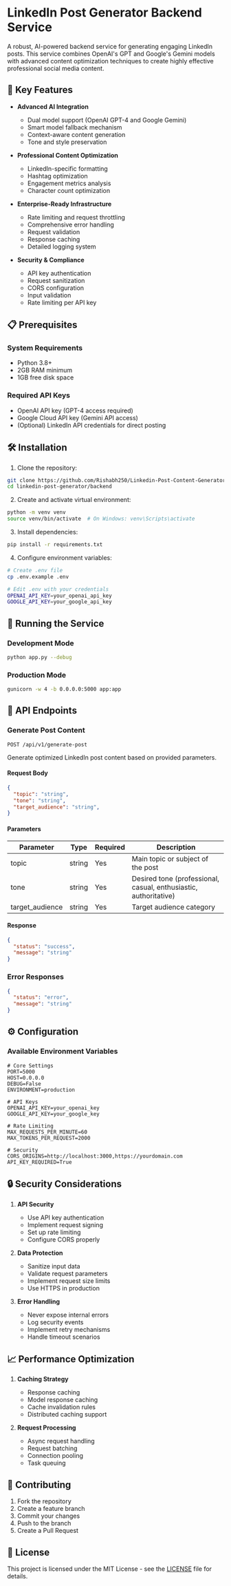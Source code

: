 # LinkedIn Post Generator Backend Service

A robust, AI-powered backend service for generating engaging LinkedIn posts. This service combines OpenAI's GPT and Google's Gemini models with advanced content optimization techniques to create highly effective professional social media content.

## 🚀 Key Features

- **Advanced AI Integration**
  - Dual model support (OpenAI GPT-4 and Google Gemini)
  - Smart model fallback mechanism
  - Context-aware content generation
  - Tone and style preservation

- **Professional Content Optimization**
  - LinkedIn-specific formatting
  - Hashtag optimization
  - Engagement metrics analysis
  - Character count optimization

- **Enterprise-Ready Infrastructure**
  - Rate limiting and request throttling
  - Comprehensive error handling
  - Request validation
  - Response caching
  - Detailed logging system

- **Security & Compliance**
  - API key authentication
  - Request sanitization
  - CORS configuration
  - Input validation
  - Rate limiting per API key

## 📋 Prerequisites

### System Requirements
- Python 3.8+
- 2GB RAM minimum
- 1GB free disk space

### Required API Keys
- OpenAI API key (GPT-4 access required)
- Google Cloud API key (Gemini API access)
- (Optional) LinkedIn API credentials for direct posting

## 🛠 Installation

1. Clone the repository:
```bash
git clone https://github.com/Rishabh250/Linkedin-Post-Content-Generator.git
cd linkedin-post-generator/backend
```

2. Create and activate virtual environment:
```bash
python -m venv venv
source venv/bin/activate  # On Windows: venv\Scripts\activate
```

3. Install dependencies:
```bash
pip install -r requirements.txt
```

4. Configure environment variables:
```bash
# Create .env file
cp .env.example .env

# Edit .env with your credentials
OPENAI_API_KEY=your_openai_api_key
GOOGLE_API_KEY=your_google_api_key
```

## 🚀 Running the Service

### Development Mode
```bash
python app.py --debug
```

### Production Mode
```bash
gunicorn -w 4 -b 0.0.0.0:5000 app:app
```

## 📡 API Endpoints

### Generate Post Content
`POST /api/v1/generate-post`

Generate optimized LinkedIn post content based on provided parameters.

#### Request Body
```json
{
  "topic": "string",
  "tone": "string",
  "target_audience": "string",
}
```

#### Parameters

| Parameter | Type | Required | Description |
|-----------|------|----------|-------------|
| topic | string | Yes | Main topic or subject of the post |
| tone | string | Yes | Desired tone (professional, casual, enthusiastic, authoritative) |
| target_audience | string | Yes | Target audience category |

#### Response
```json
{
  "status": "success",
  "message": "string"
}
```

### Error Responses

```json
{
  "status": "error",
  "message": "string"
}
```

## ⚙️ Configuration

### Available Environment Variables

```plaintext
# Core Settings
PORT=5000
HOST=0.0.0.0
DEBUG=False
ENVIRONMENT=production

# API Keys
OPENAI_API_KEY=your_openai_key
GOOGLE_API_KEY=your_google_key

# Rate Limiting
MAX_REQUESTS_PER_MINUTE=60
MAX_TOKENS_PER_REQUEST=2000

# Security
CORS_ORIGINS=http://localhost:3000,https://yourdomain.com
API_KEY_REQUIRED=True
```

## 🔒 Security Considerations

1. **API Security**
   - Use API key authentication
   - Implement request signing
   - Set up rate limiting
   - Configure CORS properly

2. **Data Protection**
   - Sanitize input data
   - Validate request parameters
   - Implement request size limits
   - Use HTTPS in production

3. **Error Handling**
   - Never expose internal errors
   - Log security events
   - Implement retry mechanisms
   - Handle timeout scenarios

## 📈 Performance Optimization

1. **Caching Strategy**
   - Response caching
   - Model response caching
   - Cache invalidation rules
   - Distributed caching support

2. **Request Processing**
   - Async request handling
   - Request batching
   - Connection pooling
   - Task queuing

## 🤝 Contributing

1. Fork the repository
2. Create a feature branch
3. Commit your changes
4. Push to the branch
5. Create a Pull Request

## 📄 License

This project is licensed under the MIT License - see the [LICENSE](LICENSE) file for details.